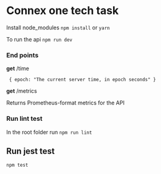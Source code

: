 # Connex one tech task

Install node_modules `npm install` or `yarn`

To run the api `npm run dev`

### End points

**get** /time

` {
    epoch: "The current server time, in epoch
seconds"
 }`

**get** /metrics

Returns Prometheus-format metrics for the API

### Run lint test

In the root folder run `npm run lint`

## Run jest test

`npm test`
